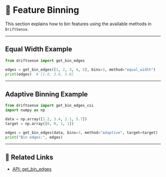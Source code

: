 # 🧠 Feature Binning

This section explains how to bin features using the available methods in `DriftSense`.

---

## Equal Width Example

```python
from driftsense import get_bin_edges

edges = get_bin_edges([1, 2, 3, 4, 5], bins=3, method="equal_width")
print(edges)  # [1.0, 3.0, 5.0]
```

---

## Adaptive Binning Example

```python
from driftsense import get_bin_edges_csi
import numpy as np

data = np.array([1.2, 3.4, 2.1, 5.7])
target = np.array([0, 0, 1, 1])

edges = get_bin_edges(data, bins=3, method="adaptive", target=target)
print("Bin edges:", edges)
```

---

## 🔗 Related Links
- [API: get_bin_edges](../reference/get_bin_edges.md)
